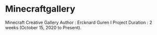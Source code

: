 # Minecraftgallery
Minecraft Creative Gallery
Author : Ercknard Guren I
Project Duration : 2 weeks (October 15, 2020 to Present).